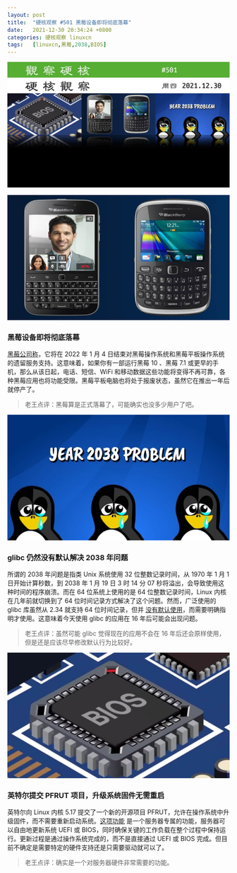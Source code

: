 ```yaml
---
layout: post
title:	"硬核观察 #501 黑莓设备即将彻底落幕"
date:	2021-12-30 20:34:24 +0800 
categories:	硬核观察 linuxcn 
tags:	[linuxcn,黑莓,2038,BIOS]
---
```



![](/Asserts/Images/album/202112/30/203317u2y15grggg7rzox9.jpg)


![](/Asserts/Images/album/202112/30/203326yibfkuj9w2i0jrjs.jpg)


### 黑莓设备即将彻底落幕


[黑莓公司称](https://liliputing.com/2021/12/blackberry-os-devices-will-stop-working-on-january-4-2022.html)，它将在 2022 年 1 月 4 日结束对黑莓操作系统和黑莓平板操作系统的遗留服务支持。这意味着，如果你有一部运行黑莓 10 、黑莓 7.1 或更早的手机，那么从该日起，电话、短信、WiFi 和移动数据这些功能将变得不再可靠，各种黑莓应用也将功能受限。黑莓平板电脑也将处于报废状态，虽然它在推出一年后就停产了。



> 
> 老王点评：黑莓算是正式落幕了，可能确实也没多少用户了吧。
> 
> 
> 


![](/Asserts/Images/album/202112/30/203338rpvcqxn9qnblp399.jpg)


### glibc 仍然没有默认解决 2038 年问题


所谓的 2038 年问题是指类 Unix 系统使用 32 位整数记录时间，从 1970 年 1 月 1 日开始计算秒数，到 2038 年 1 月 19 日 3 时 14 分 07 秒将溢出，会导致使用这种时间的程序崩溃。而在 64 位系统上使用的是 64 位整数记录时间，Linux 内核在几年前就切换到了 64 位时间记录方式解决了这个问题。然而，广泛使用的 glibc 库虽然从 2.34 就支持 64 位时间记录，但并 [没有默认使用](https://ariadne.space/2021/12/29/glibc-is-still-not-y2038-compliant-by-default/)，而需要明确指明才使用。这意味着今天使用 glibc 的应用在 16 年后可能会出现问题。



> 
> 老王点评：虽然可能 glibc 觉得现在的应用不会在 16 年后还会原样使用，但是还是应该尽早修改默认行为比较好。
> 
> 
> 


![](/Asserts/Images/album/202112/30/203411z5ojoo1o2iasz844.jpg)


### 英特尔提交 PFRUT 项目，升级系统固件无需重启


英特尔向 Linux 内核 5.17 提交了一个新的开源项目 PFRUT，允许在操作系统中升级固件，而不需要重新启动系统。[这项功能](https://www.phoronix.com/scan.php?page=news_item&px=Intel-PFRUT-Linux-5.17) 是一个服务器专属的功能，服务器可以自由地更新系统 UEFI 或 BIOS，同时确保关键的工作负载在整个过程中保持运行。更新过程是通过操作系统完成的，而不是直接通过 UEFI 或 BIOS 完成。但目前不确定是需要特定的硬件支持还是只需要驱动就可以了。



> 
> 老王点评：确实是一个对服务器硬件非常需要的功能。
> 
> 
>
